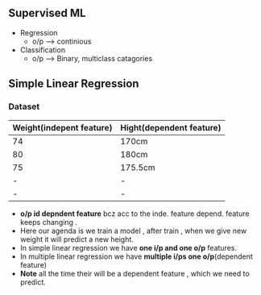 ## Supervised ML 
- Regression
    - o/p --> continious
- Classification
    - o/p --> Binary, multiclass catagories
 ## Simple Linear Regression     
### Dataset

| Weight(indepent feature)    | Hight(dependent feature)     | 
|------------|------------|
| 74         |  170cm     | 
| 80         |  180cm     |
| 75         |  175.5cm   |
|  -         |  -         |
|   -        |    -        ||
- **o/p id depndent feature** bcz acc to the inde. feature depend. feature keeps changing .
- Here our agenda is we train a model , after train , when we give new weight it will predict a new height.
- In simple linear regression we have **one i/p and one o/p** features.
- In multiple linear regression we have **multiple i/ps one o/p**(dependent feature)
- **Note** all the time their will be a dependent feature , which we need to predict.
  

